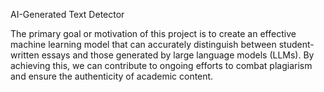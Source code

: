 AI-Generated Text Detector 

The primary goal or motivation of this project is to create an effective machine learning model that can accurately distinguish between student-written essays and those generated by large language models (LLMs). By achieving this, we can contribute to ongoing efforts to combat plagiarism and ensure the authenticity of academic content.
